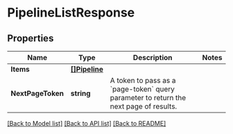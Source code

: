 # PipelineListResponse

## Properties

Name | Type | Description | Notes
------------ | ------------- | ------------- | -------------
**Items** | [**[]Pipeline**](Pipeline.md) |  | 
**NextPageToken** | **string** | A token to pass as a &#x60;page-token&#x60; query parameter to return the next page of results. | 

[[Back to Model list]](../README.md#documentation-for-models) [[Back to API list]](../README.md#documentation-for-api-endpoints) [[Back to README]](../README.md)


